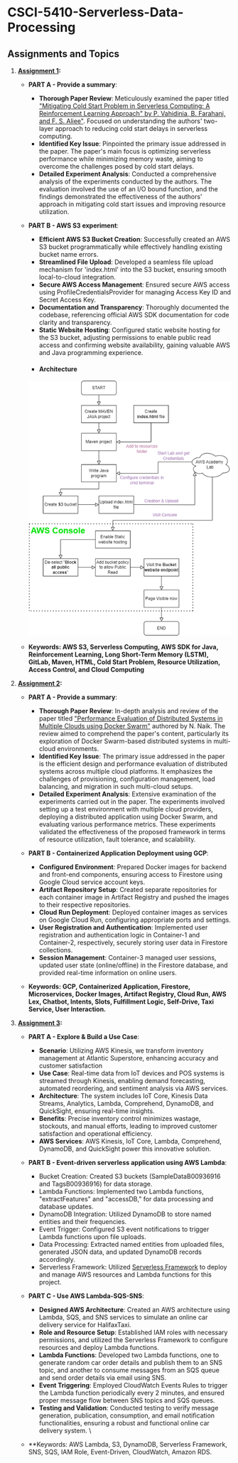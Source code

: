 # CSCI-5410-Serverless-Data-Processing

## Assignments and Topics

1. **[Assignment 1](https://github.com/VikramVenkatapathi/CSCI-5410-Serverless-Data-Processing/tree/main/A1):**
   - **PART A - Provide a summary**:
      - **Thorough Paper Review**: Meticulously examined the paper titled ["Mitigating Cold Start Problem in Serverless Computing: A Reinforcement Learning Approach" by P. Vahidinia, B. Farahani, and F. S. Aliee"]( https://www.researchgate.net/publication/359754571_Mitigating_Cold_Start_Problem_in_Serverless_Computing_A_Reinforcement_Learning_Approach). Focused on understanding the authors' two-layer approach to reducing cold start delays in serverless computing.
      - **Identified Key Issue**: Pinpointed the primary issue addressed in the paper. The paper's main focus is optimizing serverless performance while minimizing memory waste, aiming to overcome the challenges posed by cold start delays.
      - **Detailed Experiment Analysis**: Conducted a comprehensive analysis of the experiments conducted by the authors. The evaluation involved the use of an I/O bound function, and the findings demonstrated the effectiveness of the authors' approach in mitigating cold start issues and improving resource utilization.
   - **PART B - AWS S3 experiment**:
      - **Efficient AWS S3 Bucket Creation**: Successfully created an AWS S3 bucket programmatically while effectively handling existing bucket name errors.
      - **Streamlined File Upload**: Developed a seamless file upload mechanism for 'index.html' into the S3 bucket, ensuring smooth local-to-cloud integration.
      - **Secure AWS Access Management**: Ensured secure AWS access using ProfileCredentialsProvider for managing Access Key ID and Secret Access Key.
      - **Documentation and Transparency**: Thoroughly documented the codebase, referencing official AWS SDK documentation for code clarity and transparency.
      - **Static Website Hosting**: Configured static website hosting for the S3 bucket, adjusting permissions to enable public read access and confirming website availability, gaining valuable AWS and Java programming experience.
      - #### Architecture
      ![Architecture](https://github.com/VikramVenkatapathi/CSCI-5410-Serverless-Data-Processing/blob/main/A1/Output%20screenshots/Flowchart.png)
   
   - **Keywords: AWS S3, Serverless Computing, AWS SDK for Java, Reinforcement Learning, Long Short-Term Memory (LSTM), GitLab, Maven, HTML, Cold Start Problem, Resource Utilization, Access Control, and Cloud Computing**

2. **[Assignment 2](https://github.com/VikramVenkatapathi/CSCI-5410-Serverless-Data-Processing/tree/main/A2):**
   -  **PART A - Provide a summary**:
      - **Thorough Paper Review**: In-depth analysis and review of the paper titled ["Performance Evaluation of Distributed Systems in Multiple Clouds using Docker Swarm"](https://ieeexplore.ieee.org/abstract/document/9447123) authored by N. Naik. The review aimed to comprehend the paper's content, particularly its exploration of Docker Swarm-based distributed systems in multi-cloud environments.
      -  **Identified Key Issue**: The primary issue addressed in the paper is the efficient design and performance evaluation of distributed systems across multiple cloud platforms. It emphasizes the challenges of provisioning, configuration management, load balancing, and migration in such multi-cloud setups.
      -  **Detailed Experiment Analysis**: Extensive examination of the experiments carried out in the paper. The experiments involved setting up a test environment with multiple cloud providers, deploying a distributed application using Docker Swarm, and evaluating various performance metrics. These experiments validated the effectiveness of the proposed framework in terms of resource utilization, fault tolerance, and scalability.
   -  **PART B - Containerized Application Deployment using GCP**:    
      - **Configured Environment**: Prepared Docker images for backend and front-end components, ensuring access to Firestore using Google Cloud service account keys.
      - **Artifact Repository Setup**: Created separate repositories for each container image in Artifact Registry and pushed the images to their respective repositories.
      - **Cloud Run Deployment**: Deployed container images as services on Google Cloud Run, configuring appropriate ports and settings.
      - **User Registration and Authentication**: Implemented user registration and authentication logic in Container-1 and Container-2, respectively, securely storing user data in Firestore collections.
      - **Session Management**: Container-3 managed user sessions, updated user state (online/offline) in the Firestore database, and provided real-time information on online users.
        
   - **Keywords: GCP, Containerized Application, Firestore, Microservices, Docker Images, Artifact Registry, Cloud Run, AWS Lex, Chatbot, Intents, Slots, Fulfillment Logic, Self-Drive, Taxi Service, User Interaction.**

3. **[Assignment 3](https://github.com/VikramVenkatapathi/CSCI-5410-Serverless-Data-Processing/tree/main/A3):**
   - **PART A - Explore & Build a Use Case**:
      - **Scenario**: Utilizing AWS Kinesis, we transform inventory management at Atlantic Superstore, enhancing accuracy and customer satisfaction
      - **Use Case**: Real-time data from IoT devices and POS systems is streamed through Kinesis, enabling demand forecasting, automated reordering, and sentiment analysis via AWS services.
      - **Architecture**: The system includes IoT Core, Kinesis Data Streams, Analytics, Lambda, Comprehend, DynamoDB, and QuickSight, ensuring real-time insights.
      - **Benefits**: Precise inventory control minimizes wastage, stockouts, and manual efforts, leading to improved customer satisfaction and operational efficiency.
      - **AWS Services**: AWS Kinesis, IoT Core, Lambda, Comprehend, DynamoDB, and QuickSight power this innovative solution. 
   - **PART B - Event-driven serverless application using AWS Lambda**:
      - Bucket Creation: Created S3 buckets (SampleDataB00936916 and TagsB00936916) for data storage.
      - Lambda Functions: Implemented two Lambda functions, "extractFeatures" and "accessDB," for data processing and database updates.
      - DynamoDB Integration: Utilized DynamoDB to store named entities and their frequencies.
      - Event Trigger: Configured S3 event notifications to trigger Lambda functions upon file uploads.
      - Data Processing: Extracted named entities from uploaded files, generated JSON data, and updated DynamoDB records accordingly.
      - Serverless Framework: Utilized [Serverless Framework](https://www.serverless.com/) to deploy and manage AWS resources and Lambda functions for this project. 
   - **PART C - Use AWS Lambda-SQS-SNS**:
      - **Designed AWS Architecture**: Created an AWS architecture using Lambda, SQS, and SNS services to simulate an online car delivery service for HalifaxTaxi.
      - **Role and Resource Setup**: Established IAM roles with necessary permissions, and utilized the Serverless Framework to configure resources and deploy Lambda functions.
      - **Lambda Functions**: Developed two Lambda functions, one to generate random car order details and publish them to an SNS topic, and another to consume messages from an SQS queue and send order details via email using SNS.
      - **Event Triggering**: Employed CloudWatch Events Rules to trigger the Lambda function periodically every 2 minutes, and ensured proper message flow between SNS topics and SQS queues.
      - **Testing and Validation**: Conducted testing to verify message generation, publication, consumption, and email notification functionalities, ensuring a robust and functional online car delivery system. \
        
   - **Keywords: AWS Lambda, S3, DynamoDB, Serverless Framework, SNS, SQS, IAM Role, Event-Driven, CloudWatch, Amazon RDS.
